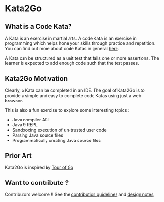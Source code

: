 # Kata2Go

## What is a Code Kata?

A Kata is an exercise in martial arts. A code Kata is an exercise in programming which helps hone your skills through practice and repetition. You can find out more about code Katas in general [here](http://codekata.pragprog.com).

A Kata can be structured as a unit test that fails one or more assertions. The learner is expected to add enough code such that the test passes. 

## Kata2Go Motivation

Clearly, a Kata can be completed in an IDE. The goal of Kata2Go is to provide a simple and easy to complete code Katas using just a web browser.

This is also a fun exercise to explore some interesting topics :
* Java compiler API
* Java 9 REPL
* Sandboxing execution of un-trusted user code
* Parsing Java source files
* Programmatically creating Java source files

## Prior Art

Kata2Go is inspired by [Tour of Go](https://tour.golang.org/welcome/1)

## Want to contribute ?

Contributors welcome !! See the [contribution guidelines](https://github.com/epsstan/kata2go/blob/dev/CONTRIBUTING.md) and [design notes](https://github.com/epsstan/kata2go/blob/dev/NOTES.md)

